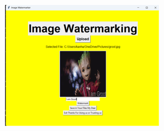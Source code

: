 <img src="https://github.com/SakshamBansal753/Python-Based-Projects/blob/main/Watermark%20Creator/Groot1.png"/>
